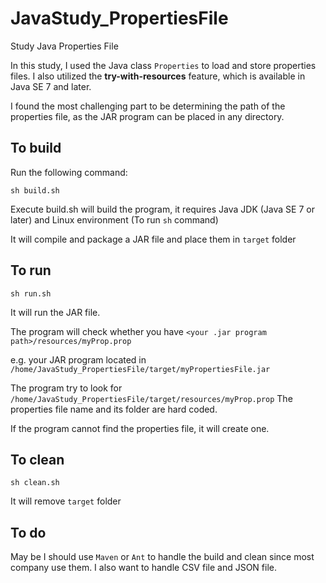 # JavaStudy_PropertiesFile
Study Java Properties File

In this study, I used the Java class `Properties` to load and store properties files.
I also utilized the __try-with-resources__ feature, which is available in Java SE 7 and later.

I found the most challenging part to be determining the path of the properties file,
as the JAR program can be placed in any directory.

## To build
  Run the following command:
  
  ```
  sh build.sh
  ```
  
  Execute build.sh will build the program, it requires Java JDK (Java SE 7 or later)
  and Linux environment (To run `sh` command)
  
  It will compile and package a JAR file and place them in `target` folder

## To run
  `sh run.sh`
  
  It will run the JAR file.

  The program will check whether you have `<your .jar program path>/resources/myProp.prop`
 
  e.g. your JAR program located in `/home/JavaStudy_PropertiesFile/target/myPropertiesFile.jar`

  The program try to look for `/home/JavaStudy_PropertiesFile/target/resources/myProp.prop`
  The properties file name and its folder are hard coded.

  If the program cannot find the properties file, it will create one.

## To clean
  `sh clean.sh`
  
  It will remove `target` folder

## To do
  May be I should use `Maven` or `Ant` to handle the build and clean since most company use them.
  I also want to handle CSV file and JSON file.
